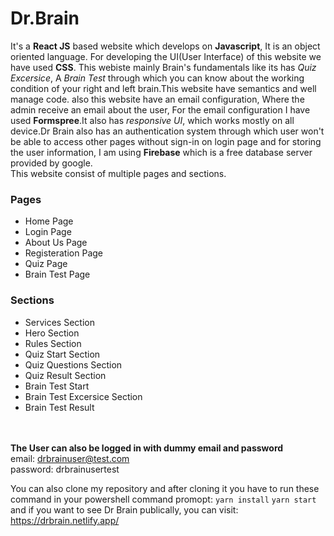 # Dr.Brain
It's a **React JS** based website which develops on **Javascript**, It is an object oriented language. For developing the UI(User Interface) of this website we have used **CSS**. This webiste mainly Brain's fundamentals like its has *Quiz Excersice*, A *Brain Test* through which you can know about the working condition of your right and left brain.This website have semantics and well manage code. also  this website have an email configuration, Where the admin receive an email about the user, For the email configuration I have used **Formspree**.It also has *responsive UI*, which works mostly on all device.Dr Brain also has an authentication system through which user won't be able to access other pages without sign-in on login page and for storing the user information, I am using **Firebase** which is a free database server provided by google.<br/>
This website consist of multiple pages and sections.
### Pages
* Home Page
* Login Page
* About Us Page
* Registeration Page
* Quiz Page
* Brain Test Page

### Sections
* Services Section
* Hero Section
* Rules Section
* Quiz Start Section
* Quiz Questions Section
* Quiz Result Section
* Brain Test Start
* Brain Test Excersice Section
* Brain Test Result
  <br/>
  <br/>
  <br/>


**The User can also be logged in with dummy email and password**<br/>
email: drbrainuser@test.com<br/>
password: drbrainusertest<br/>

You can also clone my repository and after cloning it you have to run these command in your powershell command promopt: ``yarn install`` ``yarn start`` and if you want to see Dr Brain publically, you can visit: https://drbrain.netlify.app/<br/>

